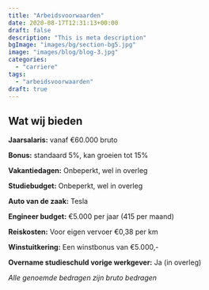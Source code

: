 ```yaml
---
title: "Arbeidsvoorwaarden"
date: 2020-08-17T12:31:13+00:00
draft: false
description: "This is meta description"
bgImage: "images/bg/section-bg5.jpg"
image: "images/blog/blog-3.jpg"
categories: 
  - "carriere"
tags:
  - "arbeidsvoorwaarden"
draft: true
---
```

## Wat wij bieden

**Jaarsalaris:** vanaf €60.000 bruto

**Bonus:** standaard 5%, kan groeien tot 15%

**Vakantiedagen:** Onbeperkt, wel in overleg

**Studiebudget:** Onbeperkt, wel in overleg

**Auto van de zaak:** Tesla

**Engineer budget:** €5.000 per jaar (415 per maand)

**Reiskosten:** Voor eigen vervoer €0,38 per km

**Winstuitkering:** Een winstbonus van €5.000,-

**Overname studieschuld vorige werkgever:** Ja (in overleg)

*Alle genoemde bedragen zijn bruto bedragen*
